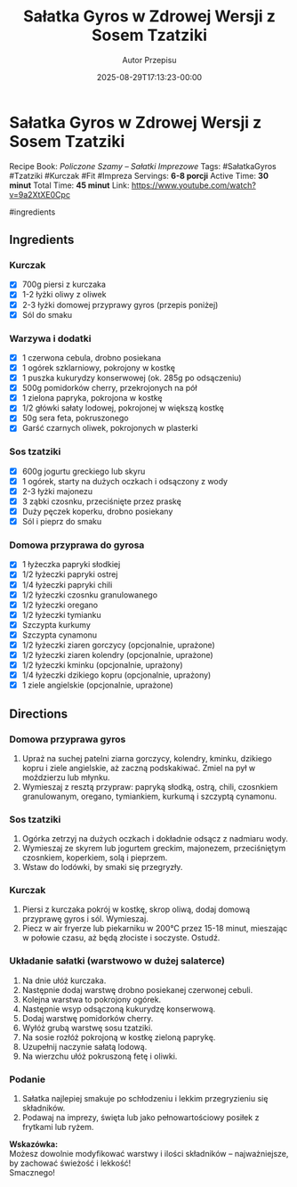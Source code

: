 ﻿---
draft: true
title: "Sałatka Gyros w Zdrowej Wersji z Sosem Tzatziki"
author: "Autor Przepisu"
recipe_image: images/recipe-headers/default.avif
date: 2025-08-29T17:13:23-00:00
categories: ["sniadania"]
tags: ["draft"]
tagline: "Przepis do sformatowania"
servings: 4
prep_time: 15
cook: true
cook_time: 30
calories: 300
protein: 20
fat: 10
carbohydrate: 25
---
# Sałatka Gyros w Zdrowej Wersji z Sosem Tzatziki

Recipe Book: *Policzone Szamy – Sałatki Imprezowe*
Tags: #SałatkaGyros #Tzatziki #Kurczak #Fit #Impreza
Servings: **6-8 porcji**
Active Time: **30 minut**
Total Time: **45 minut**
Link: https://www.youtube.com/watch?v=9a2XtXE0Cpc

#ingredients 
## Ingredients

### Kurczak
- [x] 700g piersi z kurczaka
- [x] 1-2 łyżki oliwy z oliwek
- [x] 2-3 łyżki domowej przyprawy gyros (przepis poniżej)
- [x] Sól do smaku

### Warzywa i dodatki
- [x] 1 czerwona cebula, drobno posiekana
- [x] 1 ogórek szklarniowy, pokrojony w kostkę
- [x] 1 puszka kukurydzy konserwowej (ok. 285g po odsączeniu)
- [x] 500g pomidorków cherry, przekrojonych na pół
- [x] 1 zielona papryka, pokrojona w kostkę
- [x] 1/2 główki sałaty lodowej, pokrojonej w większą kostkę
- [x] 50g sera feta, pokruszonego
- [x] Garść czarnych oliwek, pokrojonych w plasterki

### Sos tzatziki
- [x] 600g jogurtu greckiego lub skyru
- [x] 1 ogórek, starty na dużych oczkach i odsączony z wody
- [x] 2-3 łyżki majonezu
- [x] 3 ząbki czosnku, przeciśnięte przez praskę
- [x] Duży pęczek koperku, drobno posiekany
- [x] Sól i pieprz do smaku

### Domowa przyprawa do gyrosa
- [x] 1 łyżeczka papryki słodkiej
- [x] 1/2 łyżeczki papryki ostrej
- [x] 1/4 łyżeczki papryki chili
- [x] 1/2 łyżeczki czosnku granulowanego
- [x] 1/2 łyżeczki oregano
- [x] 1/2 łyżeczki tymianku
- [x] Szczypta kurkumy
- [x] Szczypta cynamonu
- [x] 1/2 łyżeczki ziaren gorczycy (opcjonalnie, uprażone)
- [x] 1/2 łyżeczki ziaren kolendry (opcjonalnie, uprażone)
- [x] 1/2 łyżeczki kminku (opcjonalnie, uprażony)
- [x] 1/4 łyżeczki dzikiego kopru (opcjonalnie, uprażony)
- [x] 1 ziele angielskie (opcjonalnie, uprażone)

## Directions

### Domowa przyprawa gyros
1. Upraż na suchej patelni ziarna gorczycy, kolendry, kminku, dzikiego kopru i ziele angielskie, aż zaczną podskakiwać. Zmiel na pył w moździerzu lub młynku.
2. Wymieszaj z resztą przypraw: papryką słodką, ostrą, chili, czosnkiem granulowanym, oregano, tymiankiem, kurkumą i szczyptą cynamonu.

### Sos tzatziki
1. Ogórka zetrzyj na dużych oczkach i dokładnie odsącz z nadmiaru wody.
2. Wymieszaj ze skyrem lub jogurtem greckim, majonezem, przeciśniętym czosnkiem, koperkiem, solą i pieprzem.
3. Wstaw do lodówki, by smaki się przegryzły.

### Kurczak
1. Piersi z kurczaka pokrój w kostkę, skrop oliwą, dodaj domową przyprawę gyros i sól. Wymieszaj.
2. Piecz w air fryerze lub piekarniku w 200°C przez 15-18 minut, mieszając w połowie czasu, aż będą złociste i soczyste. Ostudź.

### Układanie sałatki (warstwowo w dużej salaterce)
1. Na dnie ułóż kurczaka.
2. Następnie dodaj warstwę drobno posiekanej czerwonej cebuli.
3. Kolejna warstwa to pokrojony ogórek.
4. Następnie wsyp odsączoną kukurydzę konserwową.
5. Dodaj warstwę pomidorków cherry.
6. Wyłóż grubą warstwę sosu tzatziki.
7. Na sosie rozłóż pokrojoną w kostkę zieloną paprykę.
8. Uzupełnij naczynie sałatą lodową.
9. Na wierzchu ułóż pokruszoną fetę i oliwki.

### Podanie
1. Sałatka najlepiej smakuje po schłodzeniu i lekkim przegryzieniu się składników.
2. Podawaj na imprezy, święta lub jako pełnowartościowy posiłek z frytkami lub ryżem.

**Wskazówka:**  
Możesz dowolnie modyfikować warstwy i ilości składników – najważniejsze, by zachować świeżość i lekkość!  
Smacznego!